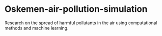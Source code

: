 # Oskemen-air-pollution-simulation
Research on the spread of harmful pollutants in the air using computational methods and machine learning.
